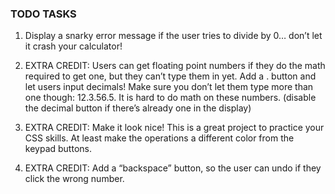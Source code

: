### TODO TASKS

1. Display a snarky error message if the user tries to divide by 0… don’t let it crash your calculator!

2. EXTRA CREDIT: Users can get floating point numbers if they do the math required to get one, but they can’t type them in yet. Add a . button and let users input decimals! Make sure you don’t let them type more than one though: 12.3.56.5. It is hard to do math on these numbers. (disable the decimal button if there’s already one in the display)

3. EXTRA CREDIT: Make it look nice! This is a great project to practice your CSS skills. At least make the operations a different color from the keypad buttons.

4. EXTRA CREDIT: Add a “backspace” button, so the user can undo if they click the wrong number.

